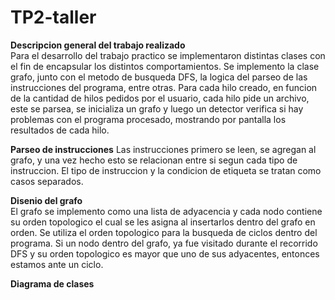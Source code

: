 # TP2-taller

**Descripcion general del trabajo realizado**  
Para el desarrollo del trabajo practico se implementaron distintas clases con el fin de encapsular los distintos comportamientos. Se implemento la clase grafo, junto con el metodo de busqueda DFS, la logica del parseo de las instrucciones del programa, entre otras. Para cada hilo creado, en funcion de la cantidad de hilos pedidos por el usuario, cada hilo pide un archivo, este se parsea, se inicializa un grafo y luego un detector verifica si hay problemas con el programa procesado, mostrando por pantalla los resultados de cada hilo. 

**Parseo de instrucciones**
Las instrucciones primero se leen, se agregan al grafo, y una vez hecho esto se relacionan entre si segun cada tipo de instruccion. El tipo de instruccion y la condicion de etiqueta se tratan como casos separados. 

**Disenio del grafo**  
El grafo se implemento como una lista de adyacencia y cada nodo contiene su orden topologico el cual se les asigna al insertarlos dentro del grafo en orden. Se utiliza el orden topologico para la busqueda de ciclos dentro del programa. Si un nodo dentro del grafo, ya fue visitado durante el recorrido DFS y su orden topologico es mayor que uno de sus adyacentes, entonces estamos ante un ciclo.  

**Diagrama de clases**  
